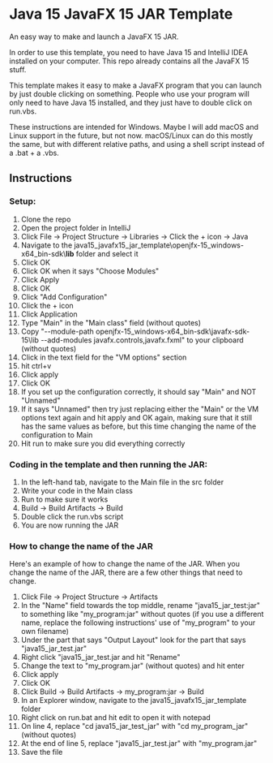 # Java 15 JavaFX 15 JAR Template

An easy way to make and launch a JavaFX 15 JAR. 

In order to use this template, you need to have Java 15 and IntelliJ IDEA installed on your computer. This repo already contains all the JavaFX 15 stuff.

This template makes it easy to make a JavaFX program that you can launch by just double clicking on something. People who use your program will only need to have Java 15 installed, and they just have to double click on run.vbs.

These instructions are intended for Windows. Maybe I will add macOS and Linux support in the future, but not now. macOS/Linux can do this mostly the same, but with different relative paths, and using a shell script instead of a .bat + a .vbs.

## Instructions

### Setup:

1. Clone the repo
2. Open the project folder in IntelliJ
3. Click File -> Project Structure -> Libraries -> Click the + icon -> Java
4. Navigate to the java15_javafx15_jar_template\openjfx-15_windows-x64_bin-sdk\\**lib** folder and select it
5. Click OK
6. Click OK when it says "Choose Modules"
7. Click Apply
8. Click OK
9. Click "Add Configuration"
11.  Click the + icon
12. Click Application
13. Type "Main" in the "Main class" field (without quotes)
15. Copy "--module-path openjfx-15_windows-x64_bin-sdk\javafx-sdk-15\lib --add-modules javafx.controls,javafx.fxml" to your clipboard (without quotes)
14. Click in the text field for the "VM options" section
15. hit ctrl+v
15. Click apply
16. Click OK
17. If you set up the configuration correctly, it should say "Main" and NOT "Unnamed"
18. If it says "Unnamed" then try just replacing either the "Main" or the VM options text again and hit apply and OK again, making sure that it still has the same values as before, but this time changing the name of the configuration to Main
18. Hit run to make sure you did everything correctly

### Coding in the template and then running the JAR:

1. In the left-hand tab, navigate to the Main file in the src folder
2. Write your code in the Main class
3. Run to make sure it works
4. Build -> Build Artifacts -> Build
5. Double click the run.vbs script
6. You are now running the JAR

### How to change the name of the JAR

Here's an example of how to change the name of the JAR. When you change the name of the JAR, there are a few other things that need to change.

1. Click File -> Project Structure -> Artifacts
2. In the "Name" field towards the top middle, rename "java15_jar_test:jar" to something like "my_program:jar" without quotes (if you use a different name, replace the following instructions' use of "my_program" to your own filename)
3. Under the part that says "Output Layout" look for the part that says "java15_jar_test.jar"
4. Right click "java15_jar_test.jar and hit "Rename"
5. Change the text to "my_program.jar" (without quotes) and hit enter
3. Click apply
4. Click OK
5. Click Build -> Build Artifacts -> my_program:jar -> Build
6. In an Explorer window, navigate to the java15_javafx15_jar_template folder
7. Right click on run.bat and hit edit to open it with notepad
8. On line 4, replace "cd java15_jar_test_jar" with "cd my_program_jar" (without quotes)
9. At the end of line 5, replace "java15_jar_test.jar" with "my_program.jar"
10. Save the file


